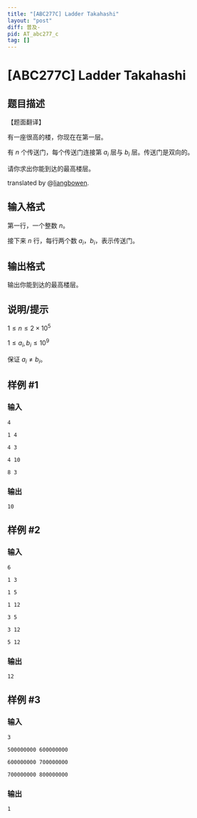 ```yaml
---
title: "[ABC277C] Ladder Takahashi"
layout: "post"
diff: 普及-
pid: AT_abc277_c
tag: []
---
```


# [ABC277C] Ladder Takahashi

## 题目描述

【题面翻译】

有一座很高的楼，你现在在第一层。

有 $n$ 个传送门，每个传送门连接第 $a_i$ 层与 $b_i$ 层。传送门是双向的。

请你求出你能到达的最高楼层。

translated by @[liangbowen](https://www.luogu.com.cn/user/367488).

## 输入格式

第一行，一个整数 $n$。

接下来 $n$ 行，每行两个数 $a_i$，$b_i$，表示传送门。

## 输出格式

输出你能到达的最高楼层。

## 说明/提示

$1 \le n \le 2 \times 10^5$

$1 \le a_i, b_i \le 10^9$

保证 $a_i \ne b_i$。

## 样例 #1

### 输入

```
4
1 4
4 3
4 10
8 3
```

### 输出

```
10
```

## 样例 #2

### 输入

```
6
1 3
1 5
1 12
3 5
3 12
5 12
```

### 输出

```
12
```

## 样例 #3

### 输入

```
3
500000000 600000000
600000000 700000000
700000000 800000000
```

### 输出

```
1
```

